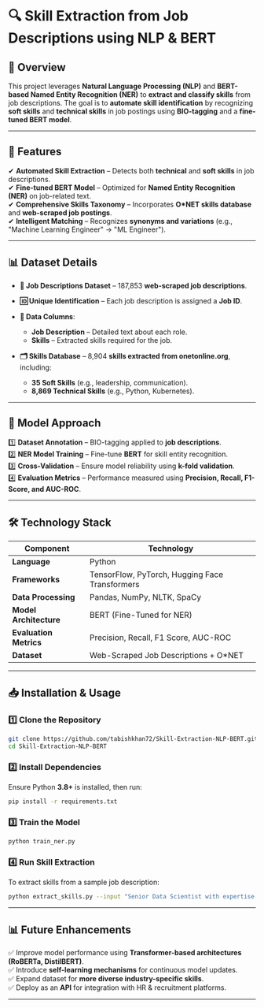 # **🔍 Skill Extraction from Job Descriptions using NLP & BERT**

## **📌 Overview**  
This project leverages **Natural Language Processing (NLP)** and **BERT-based Named Entity Recognition (NER)** to **extract and classify skills** from job descriptions. The goal is to **automate skill identification** by recognizing **soft skills** and **technical skills** in job postings using **BIO-tagging** and a **fine-tuned BERT model**.

---

## **🚀 Features**  

✔ **Automated Skill Extraction** – Detects both **technical** and **soft skills** in job descriptions.  
✔ **Fine-tuned BERT Model** – Optimized for **Named Entity Recognition (NER)** on job-related text.  
✔ **Comprehensive Skills Taxonomy** – Incorporates **O*NET skills database** and **web-scraped job postings**.  
✔ **Intelligent Matching** – Recognizes **synonyms and variations** (e.g., "Machine Learning Engineer" → "ML Engineer").  

---

## **📊 Dataset Details**  

- **📂 Job Descriptions Dataset** – 187,853 **web-scraped job descriptions**.  
- **🆔 Unique Identification** – Each job description is assigned a **Job ID**.  
- **📝 Data Columns**:  
  - **Job Description** – Detailed text about each role.  
  - **Skills** – Extracted skills required for the job.  

- **🗂 Skills Database** – 8,904 **skills extracted from onetonline.org**, including:  
  - **35 Soft Skills** (e.g., leadership, communication).  
  - **8,869 Technical Skills** (e.g., Python, Kubernetes).  

---

## **📌 Model Approach**  

1️⃣ **Dataset Annotation** – BIO-tagging applied to **job descriptions**.  
2️⃣ **NER Model Training** – Fine-tune **BERT** for skill entity recognition.  
3️⃣ **Cross-Validation** – Ensure model reliability using **k-fold validation**.  
4️⃣ **Evaluation Metrics** – Performance measured using **Precision, Recall, F1-Score, and AUC-ROC**.  

---

## **🛠 Technology Stack**  

| **Component**  | **Technology** |
|---------------|----------------|
| **Language** | Python |
| **Frameworks** | TensorFlow, PyTorch, Hugging Face Transformers |
| **Data Processing** | Pandas, NumPy, NLTK, SpaCy |
| **Model Architecture** | BERT (Fine-Tuned for NER) |
| **Evaluation Metrics** | Precision, Recall, F1 Score, AUC-ROC |
| **Dataset** | Web-Scraped Job Descriptions + O*NET |

---

## **📥 Installation & Usage**  

### **1️⃣ Clone the Repository**  
```bash
git clone https://github.com/tabishkhan72/Skill-Extraction-NLP-BERT.git
cd Skill-Extraction-NLP-BERT
```

### **2️⃣ Install Dependencies**  
Ensure Python **3.8+** is installed, then run:  
```bash
pip install -r requirements.txt
```

### **3️⃣ Train the Model**  
```bash
python train_ner.py
```

### **4️⃣ Run Skill Extraction**  
To extract skills from a sample job description:  
```bash
python extract_skills.py --input "Senior Data Scientist with expertise in Python and Deep Learning."
```

---

## **📊 Future Enhancements**  

✅ Improve model performance using **Transformer-based architectures (RoBERTa, DistilBERT)**.  
✅ Introduce **self-learning mechanisms** for continuous model updates.  
✅ Expand dataset for **more diverse industry-specific skills**.  
✅ Deploy as an **API** for integration with HR & recruitment platforms.  

---
